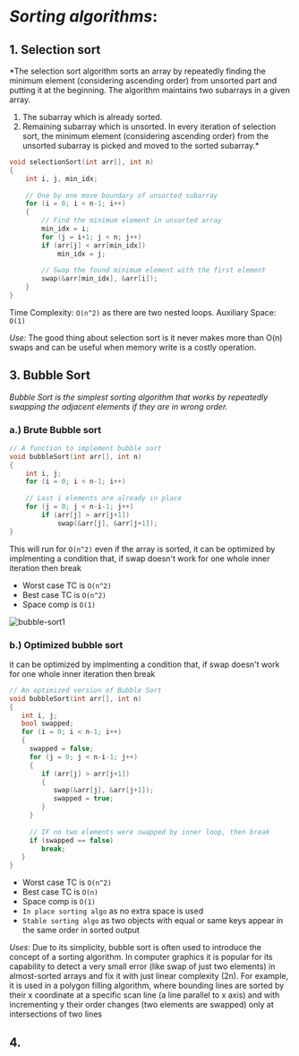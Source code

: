 # *Sorting algorithms*:

## 1. Selection sort

*The selection sort algorithm sorts an array by repeatedly finding the minimum element (considering ascending order) from unsorted part and putting it at the beginning. The algorithm maintains two subarrays in a given array.
1) The subarray which is already sorted. 
2) Remaining subarray which is unsorted.
In every iteration of selection sort, the minimum element (considering ascending order) from the unsorted subarray is picked and moved to the sorted subarray.*

```cpp
void selectionSort(int arr[], int n)
{
    int i, j, min_idx;
 
    // One by one move boundary of unsorted subarray
    for (i = 0; i < n-1; i++)
    {
        // Find the minimum element in unsorted array
        min_idx = i;
        for (j = i+1; j < n; j++)
        if (arr[j] < arr[min_idx])
            min_idx = j;
 
        // Swap the found minimum element with the first element
        swap(&arr[min_idx], &arr[i]);
    }
}
```

Time Complexity: ```O(n^2)``` as there are two nested loops.
Auxiliary Space: ```O(1)```

*Use:* The good thing about selection sort is it never makes more than O(n) swaps and can be useful when memory write is a costly operation. 

## 3. Bubble Sort

*Bubble Sort is the simplest sorting algorithm that works by repeatedly swapping the adjacent elements if they are in wrong order.*

### a.) Brute Bubble sort

```cpp
// A function to implement bubble sort
void bubbleSort(int arr[], int n)
{
    int i, j;
    for (i = 0; i < n-1; i++)    
     
    // Last i elements are already in place
    for (j = 0; j < n-i-1; j++)
        if (arr[j] > arr[j+1])
            swap(&arr[j], &arr[j+1]);
}
```
This will run for ```O(n^2)``` even if the array is sorted, it can be optimized by implmenting a condition that, if swap doesn't work for one whole inner iteration then break

* Worst case TC is ```O(n^2)```
* Best case TC is ```O(n^2)```
* Space comp is ```O(1)```


![bubble-sort1](https://user-images.githubusercontent.com/42698268/134798365-d1d8880f-8b60-48c4-ad11-c92ed6d752c6.png)

### b.) Optimized bubble sort

it can be optimized by implmenting a condition that, if swap doesn't work for one whole inner iteration then break


```cpp
// An optimized version of Bubble Sort
void bubbleSort(int arr[], int n)
{
   int i, j;
   bool swapped;
   for (i = 0; i < n-1; i++)
   {
     swapped = false;
     for (j = 0; j < n-i-1; j++)
     {
        if (arr[j] > arr[j+1])
        {
           swap(&arr[j], &arr[j+1]);
           swapped = true;
        }
     }
 
     // IF no two elements were swapped by inner loop, then break
     if (swapped == false)
        break;
   }
}
```

* Worst case TC is ```O(n^2)```
* Best case TC is ```O(n)```
* Space comp is ```O(1)```
* ```In place sorting algo``` as no extra space is used
* ```Stable sorting algo``` as two objects with equal or same keys appear in the same order in sorted output

*Uses*: Due to its simplicity, bubble sort is often used to introduce the concept of a sorting algorithm. 
In computer graphics it is popular for its capability to detect a very small error (like swap of just two elements) in almost-sorted arrays and fix it with just linear complexity (2n). For example, it is used in a polygon filling algorithm, where bounding lines are sorted by their x coordinate at a specific scan line (a line parallel to x axis) and with incrementing y their order changes (two elements are swapped) only at intersections of two lines
## 4. 
